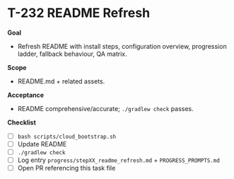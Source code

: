 # T-232 README Refresh

**Goal**

- Refresh README with install steps, configuration overview, progression ladder, fallback behaviour, QA matrix.

**Scope**

- README.md + related assets.

**Acceptance**

- README comprehensive/accurate; `./gradlew check` passes.

**Checklist**

- [ ] `bash scripts/cloud_bootstrap.sh`
- [ ] Update README
- [ ] `./gradlew check`
- [ ] Log entry `progress/stepXX_readme_refresh.md` + `PROGRESS_PROMPTS.md`
- [ ] Open PR referencing this task file
